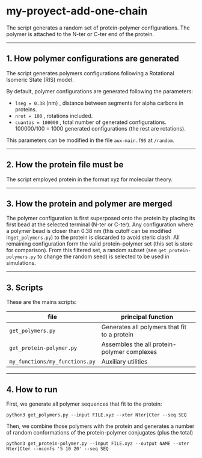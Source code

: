 # my-proyect-add-one-chain

The script generates a random set of protein-polymer configurations.
The polymer is attached to the N-ter or C-ter end of the protein.

---

## 1. How polymer configurations are generated

The script generates polymers configurations following a Rotational Isomeric State (RIS) model.

By default, polymer configurations are generated following the parameters:
- `lseg = 0.38`  (nm) , distance between segments for alpha carbons in proteins.
- `nrot = 100`        , rotations included.
- `cuantas = 100000`  , total number of generated configurations. 100000/100 = 1000 generated configurations (the rest are rotations).


This parameters can be modified in the file `aux-main.f95` at `/random`.


---

## 2. How the protein file must be

The script employed protein in the format xyz for molecular theory.

---

## 3. How the protein and polymer are merged

The polymer configuration is first superposed onto the protein by placing its first bead at the selected terminal (N-ter or C-ter).
Any configuration where a polymer bead is closer than 0.38 nm (this cutoff can be modified in`get_polymers.py`) to the protein is discarded to avoid steric clash.
All remaining configuration form the valid protein–polymer set (this set is store for comparison).
From this filtered set, a random subset (see `get_protein-polymers.py` to change the random seed) is selected to be used in simulations.

---

## 3. Scripts

These are the mains scripts:

| file                            | principal function                                            |
|---------------------------------|---------------------------------------------------------------|
| `get_polymers.py`               | Generates all polymers that fit to a protein                  |
| `get_protein-polymer.py`        | Assembles the all protein-polymer complexes                   |
| `my_functions/my_functions.py`  | Auxiliary utilities                                           |

---

## 4. How to run

First, we generate all polymer sequences that fit to the protein:

`python3 get_polymers.py --input FILE.xyz --xter Nter|Cter --seq SEQ`

Then, we combine those polymers with the protein and generates a number of random conformations of the protein-polymer conjugates (plus the total)

`python3 get_protein-polymer.py --input FILE.xyz --output NAME --xter Nter|Cter --nconfs '5 10 20' --seq SEQ`












